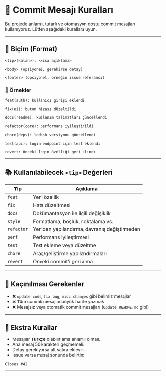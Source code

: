 # 📝 Commit Mesajı Kuralları

Bu projede anlamlı, tutarlı ve otomasyon dostu commit mesajları kullanıyoruz. Lütfen aşağıdaki kurallara uyun.

---

## 🎯 Biçim (Format)

```
<tip>(<alan>): <kısa açıklama>

<body> (opsiyonel, gerekirse detay)

<footer> (opsiyonel, örneğin issue referansı)
```

### 🔑 Örnekler

```
feat(auth): kullanıcı girişi eklendi

fix(ui): buton hizası düzeltildi

docs(readme): kullanım talimatları güncellendi

refactor(core): performans iyileştirildi

chore(deps): lodash versiyonu güncellendi

test(api): login endpoint için test eklendi

revert: önceki login özelliği geri alındı
```

---

## 📚 Kullanılabilecek `<tip>` Değerleri

| Tip       | Açıklama                                      |
|-----------|-----------------------------------------------|
| `feat`    | Yeni özellik                                  |
| `fix`     | Hata düzeltmesi                               |
| `docs`    | Dokümantasyon ile ilgili değişiklik           |
| `style`   | Formatlama, boşluk, noktalama vs.             |
| `refactor`| Yeniden yapılandırma, davranış değiştirmeden  |
| `perf`    | Performans iyileştirmesi                      |
| `test`    | Test ekleme veya düzeltme                     |
| `chore`   | Araç/geliştirme yapılandırmaları              |
| `revert`  | Önceki commit’i geri alma                     |

---

## 🛑 Kaçınılması Gerekenler

- ❌ `update code`, `fix bug`, `misc changes` gibi belirsiz mesajlar
- ❌ Tüm commit mesajını büyük harfle yazmak
- ❌ Mesajsız veya otomatik commit mesajları (`Update README.md` gibi)

---

## 🧠 Ekstra Kurallar

- Mesajlar **Türkçe** olabilir ama anlamlı olmalı.
- Ana mesaj 50 karakteri geçmemeli.
- Detay gerekiyorsa alt satıra ekleyin.
- Issue varsa mesaj sonunda belirtin:

```
Closes #42
```

---